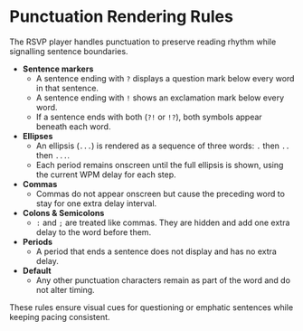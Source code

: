 # Punctuation Rendering Rules

The RSVP player handles punctuation to preserve reading rhythm while signalling sentence boundaries.

- **Sentence markers**
  - A sentence ending with `?` displays a question mark below every word in that sentence.
  - A sentence ending with `!` shows an exclamation mark below every word.
  - If a sentence ends with both (`?!` or `!?`), both symbols appear beneath each word.
- **Ellipses**
  - An ellipsis (`...`) is rendered as a sequence of three words: `.` then `..` then `...`.
  - Each period remains onscreen until the full ellipsis is shown, using the current WPM delay for each step.
- **Commas**
  - Commas do not appear onscreen but cause the preceding word to stay for one extra delay interval.
- **Colons & Semicolons**
  - `:` and `;` are treated like commas. They are hidden and add one extra delay to the word before them.
- **Periods**
  - A period that ends a sentence does not display and has no extra delay.
- **Default**
  - Any other punctuation characters remain as part of the word and do not alter timing.

These rules ensure visual cues for questioning or emphatic sentences while keeping pacing consistent.
